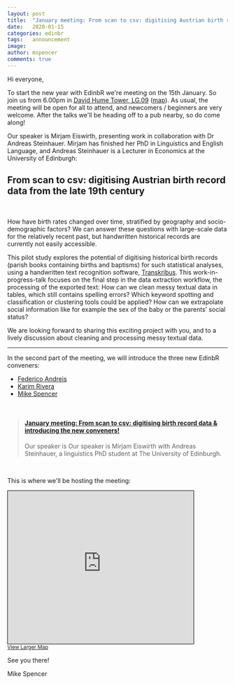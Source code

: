 ```yaml
---
layout: post
title:  "January meeting: From scan to csv: digitising Austrian birth record data from the late 19th century & introducing the new EdinbR conveners!"
date:   2020-01-15
categories: edinbr
tags:   announcement
image:
author: mspencer
comments: true
---
```




Hi everyone,
<br/>


To start the new year with EdinbR we're meeting on the 15th January. So join us from 6.00pm in [David Hume Tower, LG.09](https://www.ed.ac.uk/timetabling-examinations/timetabling/room-bookings/bookable-rooms3/room/0228_-1_LG.09) ([map](https://www.openstreetmap.org/way/5325200)). As usual, the meeting will be open for all to attend, and newcomers / beginners are very welcome. After the talks we'll be heading off to a pub nearby, so do come along!


Our speaker is Mirjam Eiswirth, presenting work in collaboration with Dr Andreas Steinhauer. Mirjam has finished her PhD in Linguistics and English Language, and Andreas Steinhauer is a Lecturer in Economics at the University of Edinburgh:

## From scan to csv: digitising Austrian birth record data from the late 19th century
<br/>

How have birth rates changed over time, stratified by geography and socio-demographic factors? We can answer these questions with large-scale data for the relatively recent past, but handwritten historical records are currently not easily accessible.

This pilot study explores the potential of digitising historical birth records (parish books containing births and baptisms) for such statistical analyses, using a handwritten text recognition software, [Transkribus](https://transkribus.eu/Transkribus/).  This work-in-progress-talk focuses on the final step in the data extraction workflow, the processing of the exported text: How can we clean messy textual data in tables, which still contains spelling errors? Which keyword spotting and classification or clustering tools could be applied? How can we extrapolate social information like for example the sex of the baby or the parents’ social status?

We are looking forward to sharing this exciting project with you, and to a lively discussion about cleaning and processing messy textual data.

---

In the second part of the meeting, we will introduce the three new EdinbR conveners:

* [Federico Andreis](https://twitter.com/Chicco_Stat)
* [Karim Rivera](https://twitter.com/karimsinha)
* [Mike Spencer](https://twitter.com/MikeRSpencer)


<br/>
<blockquote class="embedly-card"><h4><a href="https://www.meetup.com/EdinbR/events/267805800/">January meeting: From scan to csv: digitising birth record data & introducing the new conveners!</a></h4><p>Our speaker is Our speaker is Mirjam Eiswirth with Andreas Steinhauer, a linguistics PhD student at The University of Edinburgh.</p></blockquote>
<script async src="//cdn.embedly.com/widgets/platform.js" charset="UTF-8"></script>

<br/>

This is where we'll be hosting the meeting:

<iframe width="425" height="350" frameborder="0" scrolling="no" marginheight="0" marginwidth="0" src="https://www.openstreetmap.org/export/embed.html?bbox=-3.187716901302338%2C55.942479993805186%2C-3.1859815120697026%2C55.943822851362&amp;layer=mapnik" style="border: 1px solid black"></iframe><br/><small><a href="https://www.openstreetmap.org/#map=19/55.94315/-3.18685">View Larger Map</a></small>

See you there!

Mike Spencer
